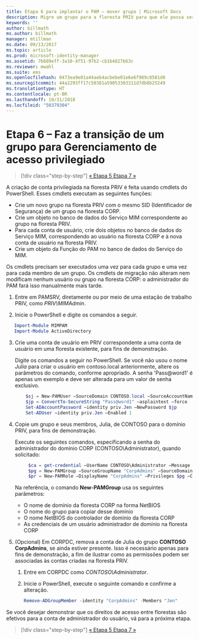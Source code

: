 ```yaml
---
title: Etapa 6 para implantar o PAM – mover grupo | Microsoft Docs
description: Migre um grupo para a floresta PRIV para que ele possa ser gerenciado com o Privilege Access Management.
keywords: ''
author: billmath
ms.author: billmath
manager: mtillman
ms.date: 09/13/2017
ms.topic: article
ms.prod: microsoft-identity-manager
ms.assetid: 7b689eff-3a10-4f51-97b2-cb1b4827b63c
ms.reviewer: mwahl
ms.suite: ems
ms.openlocfilehash: 0473ea9e01a44aeb4acbebe01e6e6f989c8581d0
ms.sourcegitcommit: 44a2293ff17c50381a59053303311d7db8b25249
ms.translationtype: HT
ms.contentlocale: pt-BR
ms.lasthandoff: 10/31/2018
ms.locfileid: "50379304"
---
```

# <a name="step-6--transition-a-group-to-privileged-access-management"></a>Etapa 6 – Faz a transição de um grupo para Gerenciamento de acesso privilegiado

> [!div class="step-by-step"]
> [« Etapa 5 ](step-5-establish-trust-between-priv-corp-forests.md)
> [Etapa 7 »](step-7-elevate-user-access.md)

A criação de conta privilegiada na floresta PRIV é feita usando cmdlets do PowerShell. Esses cmdlets executam as seguintes funções:

- Crie um novo grupo na floresta PRIV com o mesmo SID (Identificador de Segurança) de um grupo na floresta CORP.  
- Crie um objeto no banco de dados do Serviço MIM correspondente ao grupo na floresta PRIV.  
- Para cada conta de usuário, crie dois objetos no banco de dados do Serviço MIM, correspondendo ao usuário na floresta CORP e à nova conta de usuário na floresta PRIV.  
- Crie um objeto da Função do PAM no banco de dados do Serviço do MIM.  

Os cmdlets precisam ser executados uma vez para cada grupo e uma vez para cada membro de um grupo. Os cmdlets de migração não alteram nem modificam nenhum usuário ou grupo na floresta CORP: o administrador do PAM fará isso manualmente mais tarde.

1. Entre em PAMSRV, diretamente ou por meio de uma estação de trabalho PRIV, como *PRIV\MIMAdmin*.

2.  Inicie o PowerShell e digite os comandos a seguir.

```PowerShell
   Import-Module MIMPAM
   Import-Module ActiveDirectory
```

3. Crie uma conta de usuário em PRIV correspondente a uma conta de usuário em uma floresta existente, para fins de demonstração.

   Digite os comandos a seguir no PowerShell.  Se você não usou o nome *Julia* para criar o usuário em contoso.local anteriormente, altere os parâmetros do comando, conforme apropriado. A senha 'Pass@word1' é apenas um exemplo e deve ser alterada para um valor de senha exclusivo.

   ```PowerShell
       $sj = New-PAMUser –SourceDomain CONTOSO.local –SourceAccountName Jen
       $jp = ConvertTo-SecureString "Pass@word1" –asplaintext –force
       Set-ADAccountPassword –identity priv.Jen –NewPassword $jp
       Set-ADUser –identity priv.Jen –Enabled 1
   ```

4. Copie um grupo e seus membros, Julia, de CONTOSO para o domínio PRIV, para fins de demonstração.

    Execute os seguintes comandos, especificando a senha do administrador do domínio CORP (CONTOSO\Administrator), quando solicitado:

   ```PowerShell
        $ca = get-credential –UserName CONTOSO\Administrator –Message "CORP forest domain admin credentials"
        $pg = New-PAMGroup –SourceGroupName "CorpAdmins" –SourceDomain CONTOSO.local                 –SourceDC CORPDC.contoso.local –Credentials $ca
        $pr = New-PAMRole –DisplayName "CorpAdmins" –Privileges $pg –Candidates $sj
   ```

    Na referência, o comando **New-PAMGroup** usa os seguintes parâmetros:

     -   O nome de domínio da floresta CORP na forma NetBIOS  
     -   O nome do grupo para copiar desse domínio  
     -   O nome NetBIOS do controlador de domínio da floresta CORP  
     -   As credenciais de um usuário administrador de domínio na floresta CORP  

5. (Opcional) Em CORPDC, remova a conta de Julia do grupo **CONTOSO CorpAdmins**, se ainda estiver presente.  Isso é necessário apenas para fins de demonstração, a fim de ilustrar como as permissões podem ser associadas às contas criadas na floresta PRIV.

   1.  Entre em CORPDC como *CONTOSO\Administrator*.

   2.  Inicie o PowerShell, execute o seguinte comando e confirme a alteração.

       ```PowerShell
       Remove-ADGroupMember -identity "CorpAdmins" -Members "Jen"
       ```


Se você desejar demonstrar que os direitos de acesso entre florestas são efetivos para a conta de administrador do usuário, vá para a próxima etapa.

> [!div class="step-by-step"]
> [« Etapa 5 ](step-5-establish-trust-between-priv-corp-forests.md)
> [Etapa 7 »](step-7-elevate-user-access.md)
